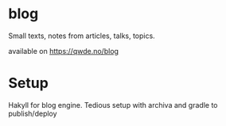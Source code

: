 # blog
Small texts, notes from articles, talks, topics.  

available on https://qwde.no/blog

# Setup
Hakyll for blog engine. Tedious setup with archiva and gradle to publish/deploy
